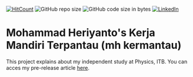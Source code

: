 [![HitCount](http://hits.dwyl.com/mheriyanto/mh_kermantau.svg)](http://hits.dwyl.com/mheriyanto/mh_kermantau)
![GitHub repo size](https://img.shields.io/github/repo-size/mheriyanto/mh_kermantau)
![GitHub code size in bytes](https://img.shields.io/github/languages/code-size/mheriyanto/mh_kermantau)
[![LinkedIn](https://img.shields.io/badge/-LinkedIn-black.svg?style=flat&logo=linkedin&colorB=555)](https://id.linkedin.com/in/mheriyanto)

# Mohammad Heriyanto's Kerja Mandiri Terpantau (mh kermantau)
This project explains about my independent study at Physics, ITB. You can acces my pre-release article [here](https://drive.google.com/file/d/0B8qv7YXSjDGxYTJNNGtNUFQzUzQ/view). 
